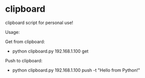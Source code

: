 # clipboard
clipboard script for personal use!

Usage:

Get from clipboard:
- python clipboard.py 192.168.1.100 get

Push to clipboard:
- python clipboard.py 192.168.1.100 push -t "Hello from Python!"
